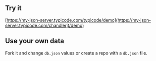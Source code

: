 ## Try it

[https://my-json-server.typicode.com/typicode/demo](https://my-json-server.typicode.com/chandlerjt/demo)

## Use your own data

Fork it and change `db.json` values or create a repo with a `db.json` file.
